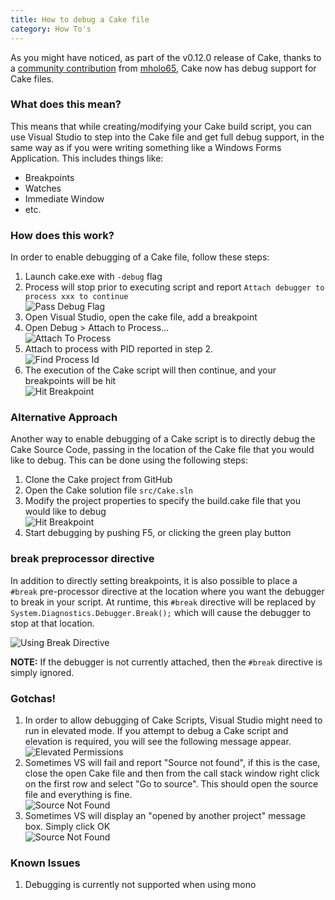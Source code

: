```yaml
---
title: How to debug a Cake file
category: How To's
---
```


As you might have noticed, as part of the v0.12.0 release of Cake, thanks to a [community contribution](https://github.com/cake-build/cake/pull/858) from [mholo65](https://github.com/mholo65), Cake now has debug support for Cake files.

### What does this mean?

This means that while creating/modifying your Cake build script, you can use Visual Studio to step into the Cake file and get full debug support, in the same way as if you were writing something like a Windows Forms Application.  This includes things like:

* Breakpoints
* Watches
* Immediate Window
* etc.

### How does this work?

In order to enable debugging of a Cake file, follow these steps:

1. Launch cake.exe with `-debug` flag
1. Process will stop prior to executing script and report `Attach debugger to process xxx to continue`
<br/>![Pass Debug Flag](https://raw.githubusercontent.com/cake-build/website/master/src/Cake.Web/App_Data/images/debugging-cake-file/pass_debug_flag.png)
1. Open Visual Studio, open the cake file, add a breakpoint
1. Open Debug > Attach to Process...
<br/>![Attach To Process](https://raw.githubusercontent.com/cake-build/website/master/src/Cake.Web/App_Data/images/debugging-cake-file/attach_to_process.png)
1. Attach to process with PID reported in step 2.
<br/>![Find Process Id](https://raw.githubusercontent.com/cake-build/website/master/src/Cake.Web/App_Data/images/debugging-cake-file/find_process_id.png)
1. The execution of the Cake script will then continue, and your breakpoints will be hit
<br/>![Hit Breakpoint](https://raw.githubusercontent.com/cake-build/website/master/src/Cake.Web/App_Data/images/debugging-cake-file/hit_breakpoint.png)

### Alternative Approach

Another way to enable debugging of a Cake script is to directly debug the Cake Source Code, passing in the location of the Cake file that you would like to debug.  This can be done using the following steps:

1. Clone the Cake project from GitHub
1. Open the Cake solution file `src/Cake.sln`
1. Modify the project properties to specify the build.cake file that you would like to debug
<br/>![Hit Breakpoint](https://raw.githubusercontent.com/cake-build/website/master/src/Cake.Web/App_Data/images/debugging-cake-file/project_properties.png)
1. Start debugging by pushing F5, or clicking the green play button

### break preprocessor directive

In addition to directly setting breakpoints, it is also possible to place a `#break` pre-processor directive at the location where you want the debugger to break in your script.  At runtime, this `#break` directive will be replaced by `System.Diagnostics.Debugger.Break();` which will cause the debugger to stop at that location.

![Using Break Directive](https://raw.githubusercontent.com/cake-build/website/master/src/Cake.Web/App_Data/images/debugging-cake-file/using_break_directive.png)

**NOTE:** If the debugger is not currently attached, then the `#break` directive is simply ignored.

### Gotchas!

1. In order to allow debugging of Cake Scripts, Visual Studio might need to run in elevated mode.  If you attempt to debug a Cake script and elevation is required, you will see the following message appear.
<br/>![Elevated Permissions](https://raw.githubusercontent.com/cake-build/website/master/src/Cake.Web/App_Data/images/debugging-cake-file/elevated_permissions.png)
1. Sometimes VS will fail and report "Source not found", if this is the case, close the open Cake file and then from the call stack window right click on the first row and select "Go to source". This should open the source file and everything is fine.
<br/>![Source Not Found](https://raw.githubusercontent.com/cake-build/website/master/src/Cake.Web/App_Data/images/debugging-cake-file/source_not_found.png)
1. Sometimes VS will display an "opened by another project" message box.  Simply click OK
<br/>![Source Not Found](https://raw.githubusercontent.com/cake-build/website/master/src/Cake.Web/App_Data/images/debugging-cake-file/opened_by_another_project.png)

### Known Issues

1. Debugging is currently not supported when using mono